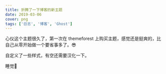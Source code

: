 ```yaml
---
title: 折腾了一下博客的新主题
date: 2019-03-06
cover: png
tags: ['日志', '博客', 'Ghost']
---
```


心仪这个主题很久了，第一次在 themeforest 上购买主题，感觉还是挺爽的，比自己从零开始做一个要省事多了。😎

自定义了一些样式，有空还需要汉化一下。

睡觉🌛
